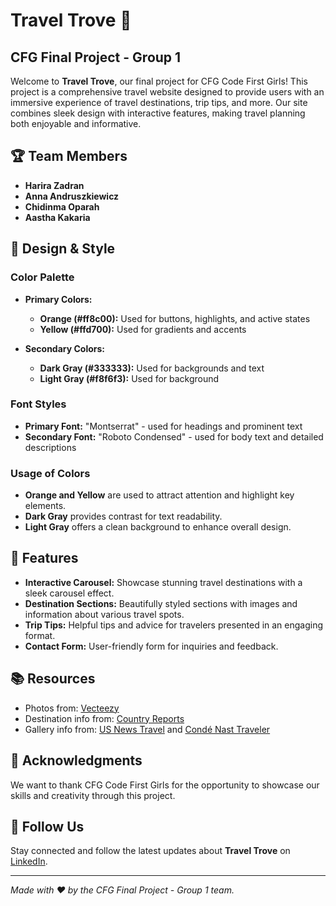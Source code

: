 # Travel Trove 🚀

## CFG Final Project - Group 1

Welcome to **Travel Trove**, our final project for CFG Code First Girls! This project is a comprehensive travel website designed to provide users with an immersive experience of travel destinations, trip tips, and more. Our site combines sleek design with interactive features, making travel planning both enjoyable and informative.

## 🏆 Team Members

- **Harira Zadran**
- **Anna Andruszkiewicz**
- **Chidinma Oparah**
- **Aastha Kakaria**

## 🎨 Design & Style

### Color Palette

- **Primary Colors:**
  - **Orange (#ff8c00):** Used for buttons, highlights, and active states
  - **Yellow (#ffd700):** Used for gradients and accents

- **Secondary Colors:**
  - **Dark Gray (#333333):** Used for backgrounds and text
  - **Light Gray (#f8f6f3):** Used for background

### Font Styles

- **Primary Font:** "Montserrat" - used for headings and prominent text
- **Secondary Font:** "Roboto Condensed" - used for body text and detailed descriptions

### Usage of Colors

- **Orange and Yellow** are used to attract attention and highlight key elements.
- **Dark Gray** provides contrast for text readability.
- **Light Gray** offers a clean background to enhance overall design.

## 🌟 Features

- **Interactive Carousel:** Showcase stunning travel destinations with a sleek carousel effect.
- **Destination Sections:** Beautifully styled sections with images and information about various travel spots.
- **Trip Tips:** Helpful tips and advice for travelers presented in an engaging format.
- **Contact Form:** User-friendly form for inquiries and feedback.

## 📚 Resources

- Photos from: [Vecteezy](https://www.vecteezy.com/)
- Destination info from: [Country Reports](https://www.countryreports.org/)
- Gallery info from: [US News Travel](https://travel.usnews.com/) and [Condé Nast Traveler](https://www.cntraveler.com/)

## 📣 Acknowledgments

We want to thank CFG Code First Girls for the opportunity to showcase our skills and creativity through this project.

## 📌 Follow Us

Stay connected and follow the latest updates about **Travel Trove** on [LinkedIn](https://www.linkedin.com/in/harira-zadran-66b42128a).

---

*Made with ❤️ by the CFG Final Project - Group 1 team.*

